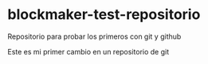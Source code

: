# blockmaker-test-repositorio
Repositorio para probar los primeros con git y github


Este es mi primer cambio en un repositorio de git

